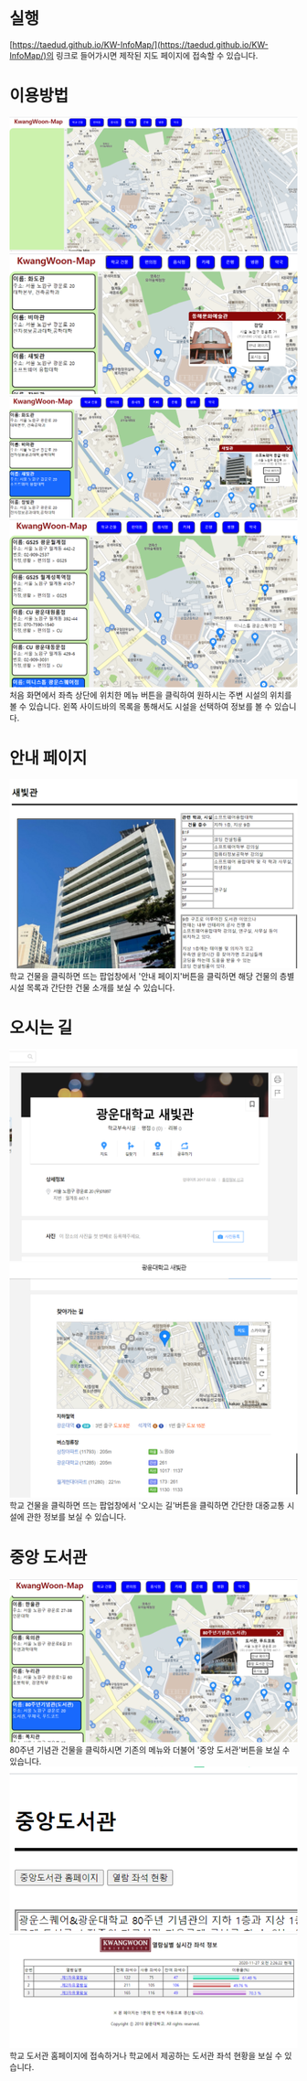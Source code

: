 # 실행

[https://taedud.github.io/KW-InfoMap/](https://taedud.github.io/KW-InfoMap/)의 링크로 들어가시면 제작된 지도 페이지에 접속할 수 있습니다.


# 이용방법

![](./mdimg/1.png)
![](./mdimg/2.png)
![](./mdimg/3.png)
![](./mdimg/4.png)
처음 화면에서 좌측 상단에 위치한 메뉴 버튼을 클릭하여 원하시는 주변 시설의 위치를 볼 수 있습니다.
왼쪽 사이드바의 목록을 통해서도 시설을 선택하여 정보를 볼 수 있습니다.


# 안내 페이지

![](./mdimg/5.png)
학교 건물을 클릭하면 뜨는 팝업창에서 '안내 페이지'버튼을 클릭하면 해당 건물의 층별 시설 목록과 간단한 건물 소개를 보실 수 있습니다.


# 오시는 길

![](./mdimg/6.png)
![](./mdimg/7.png)
학교 건물을 클릭하면 뜨는 팝업창에서 '오시는 길'버튼을 클릭하면 간단한 대중교통 시설에 관한 정보를 보실 수 있습니다.


# 중앙 도서관

![](./mdimg/8.png)
80주년 기념관 건물을 클릭하시면 기존의 메뉴와 더불어 '중앙 도서관'버튼을 보실 수 있습니다.
![](./mdimg/9.png)
![](./mdimg/10.png)
학교 도서관 홈페이지에 접속하거나 학교에서 제공하는 도서관 좌석 현황을 보실 수 있습니다.